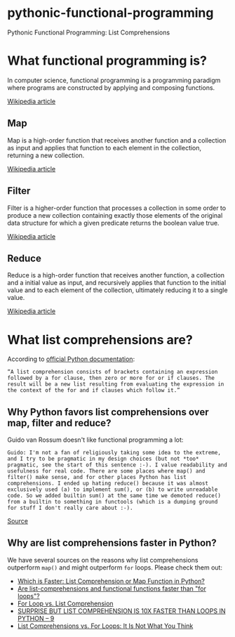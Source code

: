 # pythonic-functional-programming
Pythonic Functional Programming: List Comprehensions

# What functional programming is?
In computer science, functional programming is a programming paradigm where programs are constructed by applying and composing functions.

[Wikipedia article](https://en.wikipedia.org/wiki/Functional_programming)

## Map
Map is a high-order function that receives another function and a collection as input and applies that function to each element in the collection, returning a new collection.

[Wikipedia article](https://en.wikipedia.org/wiki/Map_(higher-order_function))

## Filter
Filter is a higher-order function that processes a collection in some order to produce a new collection containing exactly those elements of the original data structure for which a given predicate returns the boolean value true.

[Wikipedia article](https://en.wikipedia.org/wiki/Filter_(higher-order_function))

## Reduce
Reduce is a high-order function that receives another function, a collection and a initial value as input, and recursively applies that function to the initial value and to each element of the collection, ultimately reducing it to a single value.

[Wikipedia article](https://en.wikipedia.org/wiki/Fold_(higher-order_function))

# What list comprehensions are?

According to [official Python documentation](https://docs.python.org/3/tutorial/datastructures.html#list-comprehensions):

```
“A list comprehension consists of brackets containing an expression followed by a for clause, then zero or more for or if clauses. The result will be a new list resulting from evaluating the expression in the context of the for and if clauses which follow it.”
```

## Why Python favors list comprehensions over map, filter and reduce?
Guido van Rossum doesn't like functional programming a lot:

```
Guido: I'm not a fan of religiously taking some idea to the extreme, and I try to be pragmatic in my design choices (but not *too* pragmatic, see the start of this sentence :-). I value readability and usefulness for real code. There are some places where map() and filter() make sense, and for other places Python has list comprehensions. I ended up hating reduce() because it was almost exclusively used (a) to implement sum(), or (b) to write unreadable code. So we added builtin sum() at the same time we demoted reduce() from a builtin to something in functools (which is a dumping ground for stuff I don't really care about :-).
```

[Source](https://developers.slashdot.org/story/13/08/25/2115204/interviews-guido-van-rossum-answers-your-questions)

## Why are list comprehensions faster in Python?
We have several sources on the reasons why list comprehensions outperform `map()` and might outperform `for` loops. Please check them out:

* [Which is Faster: List Comprehension or Map Function in Python?](https://blog.finxter.com/which-is-faster-list-comprehension-or-map-function-in-python/)
* [Are list-comprehensions and functional functions faster than "for loops"?](https://stackoverflow.com/questions/22108488/are-list-comprehensions-and-functional-functions-faster-than-for-loops)
* [For Loop vs. List Comprehension](https://switowski.com/blog/for-loop-vs-list-comprehension/)
* [SURPRISE BUT LIST COMPREHENSION IS 10X FASTER THAN LOOPS IN PYTHON – 9](https://innovationyourself.com/list-comprehension-in-python/)
* [List Comprehensions vs. For Loops: It Is Not What You Think](https://towardsdatascience.com/list-comprehensions-vs-for-loops-it-is-not-what-you-think-34071d4d8207)

